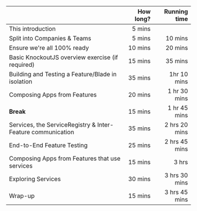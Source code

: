 |                                     | How long?      | Running time |
| ------------------                  | -------------: | ------------:|
| This introduction                   | 5 mins         |              |
| Split into Companies & Teams        | 5 mins         | 10 mins      |
| Ensure we're all 100% ready         | 10 mins        | 20 mins      |
| Basic KnockoutJS overview exercise (if required) | 15 mins        | 35 mins      |
| Building and Testing a Feature/Blade in isolation    | 35 mins | 1hr 10 mins |
| Composing Apps from Features        | 20 mins        | 1 hr 30 mins    |
| **Break**                           | 15 mins        | 1 hr 45 mins    |
| Services, the ServiceRegistry & Inter-Feature communication | 35 mins | 2 hrs 20 mins |
| End-to-End Feature Testing          | 25 mins        | 2 hrs 45 mins |
| Composing Apps from Features that use services       | 15 mins       | 3 hrs           |
| Exploring Services                  | 30 mins        | 3 hrs 30 mins |
| Wrap-up                             | 15 mins        | 3 hrs 45 mins |
